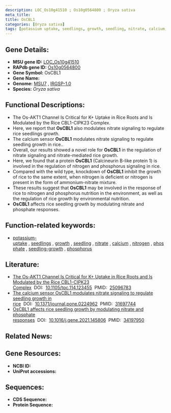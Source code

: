```yaml
---
description: LOC_Os10g41510 ; Os10g0564800 ; Oryza sativa
meta_title:
title: OsCBL1
categories: [Oryza sativa]
tags: [potassium uptake, seedlings, growth, seedling, nitrate, calcium, nitrogen, phosphate, seedling growth, phosphorus]
---
```


## Gene Details:
- **MSU gene ID:** [LOC_Os10g41510](http://rice.uga.edu/cgi-bin/ORF_infopage.cgi?orf=LOC_Os10g41510)  
- **RAPdb gene ID:** [Os10g0564800](https://rapdb.dna.affrc.go.jp/locus/?name=Os10g0564800)  
- **Gene Symbol:** OsCBL1
- **Gene Name:**
- **Genome:**  [MSU7](http://rice.uga.edu/)&nbsp;,&nbsp;[IRGSP-1.0](https://rapdb.dna.affrc.go.jp/download/irgsp1.html)
- **Species:** *Oryza sativa*

## Functional Descriptions:
   - The Os-AKT1 Channel Is Critical for K+ Uptake in Rice Roots and Is Modulated by the Rice CBL1-CIPK23 Complex.
   - Here, we report that **OsCBL1** also modulates nitrate signaling to regulate rice seedlings growth.
   - The calcium sensor **OsCBL1** modulates nitrate signaling to regulate seedling growth in rice..
   - Overall, our results showed a novel role for **OsCBL1** in the regulation of nitrate signaling and nitrate-mediated rice growth.
   - Here, we found that a protein **OsCBL1** (Calcineurin B-like protein 1) is involved in the regulation of nitrogen and phosphorus signaling in rice.
   - Compared with the wild type, knockdown of **OsCBL1** inhibit the growth of rice to the same extent, when nitrogen is deficient or nitrogen is present in the form of ammonium-nitrate mixture.
   - These results suggest that **OsCBL1** may be involved in the response of rice to nitrogen and phosphorus nutrition in the environment, as well as the regulation of rice growth by environmental nutrition.
   - **OsCBL1** affects rice seedling growth by modulating nitrate and phosphate responses.

## Function-related keywords:
   - [potassium-uptake](/tags/potassium-uptake/)&nbsp;,&nbsp;[seedlings](/tags/seedlings/)&nbsp;,&nbsp;[growth](/tags/growth/)&nbsp;,&nbsp;[seedling](/tags/seedling/)&nbsp;,&nbsp;[nitrate](/tags/nitrate/)&nbsp;,&nbsp;[calcium](/tags/calcium/)&nbsp;,&nbsp;[nitrogen](/tags/nitrogen/)&nbsp;,&nbsp;[phosphate](/tags/phosphate/)&nbsp;,&nbsp;[seedling-growth](/tags/seedling-growth/)&nbsp;,&nbsp;[phosphorus](/tags/phosphorus/)

## Literature:
   - [The Os-AKT1 Channel Is Critical for K+ Uptake in Rice Roots and Is Modulated by the Rice CBL1-CIPK23 Complex](https://www.doi.org/10.1105/tpc.114.123455)&nbsp;&nbsp;DOI:&nbsp;&nbsp;[10.1105/tpc.114.123455](https://www.doi.org/10.1105/tpc.114.123455)&nbsp;&nbsp;PMID:&nbsp;&nbsp;[25096783](https://pubmed.ncbi.nlm.nih.gov/25096783/)
   - [The calcium sensor OsCBL1 modulates nitrate signaling to regulate seedling growth in rice](https://www.doi.org/10.1371/journal.pone.0224962)&nbsp;&nbsp;DOI:&nbsp;&nbsp;[10.1371/journal.pone.0224962](https://www.doi.org/10.1371/journal.pone.0224962)&nbsp;&nbsp;PMID:&nbsp;&nbsp;[31697744](https://pubmed.ncbi.nlm.nih.gov/31697744/)
   - [OsCBL1 affects rice seedling growth by modulating nitrate and phosphate responses](https://www.doi.org/10.1016/j.gene.2021.145806)&nbsp;&nbsp;DOI:&nbsp;&nbsp;[10.1016/j.gene.2021.145806](https://www.doi.org/10.1016/j.gene.2021.145806)&nbsp;&nbsp;PMID:&nbsp;&nbsp;[34197950](https://pubmed.ncbi.nlm.nih.gov/34197950/)

## Related News:

## Gene Resources:
- **NCBI ID:**  []()
- **UniProt accessions:** [](https://www.uniprot.org/uniprotkb//entry)

## Sequences:
- **CDS Sequence:**
- **Protein Sequence:**
